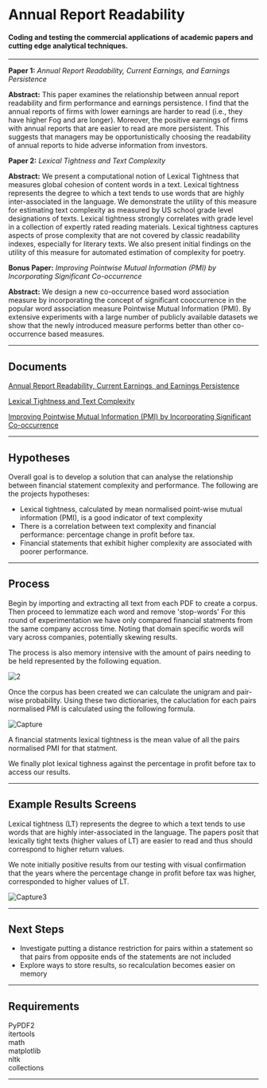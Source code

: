 Annual Report Readability
===================


#### Coding and testing the commercial applications of academic papers and cutting edge analytical techniques.
------------------------------------------------------------------------

**Paper 1:** *Annual Report Readability, Current Earnings, and Earnings Persistence*

**Abstract:** This paper examines the relationship between annual report readability and firm performance and earnings persistence. I find that the annual reports of firms with lower earnings are harder to read (i.e., they have higher Fog and are longer). Moreover, the positive earnings of firms with annual reports that are easier to read are more persistent. This suggests that managers may be opportunistically choosing the readability of annual reports to hide adverse information from investors.

**Paper 2:** *Lexical Tightness and Text Complexity*

**Abstract:** We present a computational notion of Lexical Tightness that measures global cohesion of content words in a text. Lexical tightness represents the degree to which a text tends to use words that are highly inter-associated in the language. We demonstrate the utility of this measure for estimating text complexity as measured by US school grade level designations of texts. Lexical tightness strongly correlates with grade level in a collection of expertly rated reading materials. Lexical tightness captures aspects of prose 
complexity that are not covered by classic readability indexes, especially for literary texts. We also present initial findings on the utility of this measure for automated estimation of complexity for poetry.

**Bonus Paper:** *Improving Pointwise Mutual Information (PMI) by Incorporating Significant Co-occurrence*

**Abstract:** We design a new co-occurrence based word association measure by incorporating the concept of significant cooccurrence in the popular word association measure Pointwise Mutual Information (PMI). By extensive experiments with a large number of publicly available datasets we show that the newly introduced measure performs better than other co-occurrence based measures.

----------


Documents
-------------

[Annual Report Readability, Current Earnings, and Earnings Persistence](https://papers.ssrn.com/sol3/papers.cfm?abstract_id=887382)

[Lexical Tightness and Text Complexity](https://www.aclweb.org/anthology/W13-1504.pdf)

[Improving Pointwise Mutual Information (PMI) by Incorporating Significant Co-occurrence](https://arxiv.org/pdf/1307.0596.pdf)


----------


Hypotheses
-------------------
Overall goal is to develop a solution that can analyse the relationship between financial statement complexity and performance. The following are the projects hypotheses:

- Lexical tightness, calculated by mean normalised point-wise mutual information (PMI), is a good indicator of text complexity
- There is a correlation between text complexity and financial performance: percentage change in profit before tax.
- Financial statements that exhibit higher complexity are associated with poorer performance.

----------

Process
-------------
Begin by importing and extracting all text from each PDF to create a corpus. Then proceed to lemmatize each word and remove 'stop-words'
For this round of experimentation we have only compared financial statments from the same company accross time. Noting that domain specific words will vary across companies, potentially skewing results. 

The process is also memory intensive with the amount of pairs needing to be held represented by the following equation.

![2](https://user-images.githubusercontent.com/43980002/66722781-86a76f80-ee5d-11e9-9ac2-fe08ce799ef8.PNG)

Once the corpus has been created we can calculate the unigram and pair-wise probability. Using these two dictionaries, the caluclation for each pairs normalised PMI is calculated using the following formula.

![Capture](https://user-images.githubusercontent.com/43980002/66723513-bc505680-ee65-11e9-8dde-384b829c9bd1.JPG)

A financial statments lexical tightness is the mean value of all the pairs normalised PMI for that statment.

We finally plot lexical tighness against the percentage in profit before tax to access our results.


----------


Example Results Screens
--------------------
Lexical tightness (LT) represents the degree to which a text tends to use words that are highly inter-associated in the language. The papers posit that lexically tight texts (higher values of LT) are easier to read and thus should correspond to higher return values.

We note initially positive results from our testing with visual confirmation that the years where the percentage change in profit before tax was higher, corresponded to higher values of LT.

![Capture3](https://user-images.githubusercontent.com/43980002/66723501-99be3d80-ee65-11e9-942c-bdceb00b5b9a.PNG)

----------

Next Steps
--------------------
- Investigate putting a distance restriction for pairs within a statement so that pairs from opposite ends of the statements are not included
- Explore ways to store results, so recalculation becomes easier on memory

----------

Requirements
--------------------
PyPDF2  
itertools  
math  
matplotlib  
nltk  
collections  

----------
